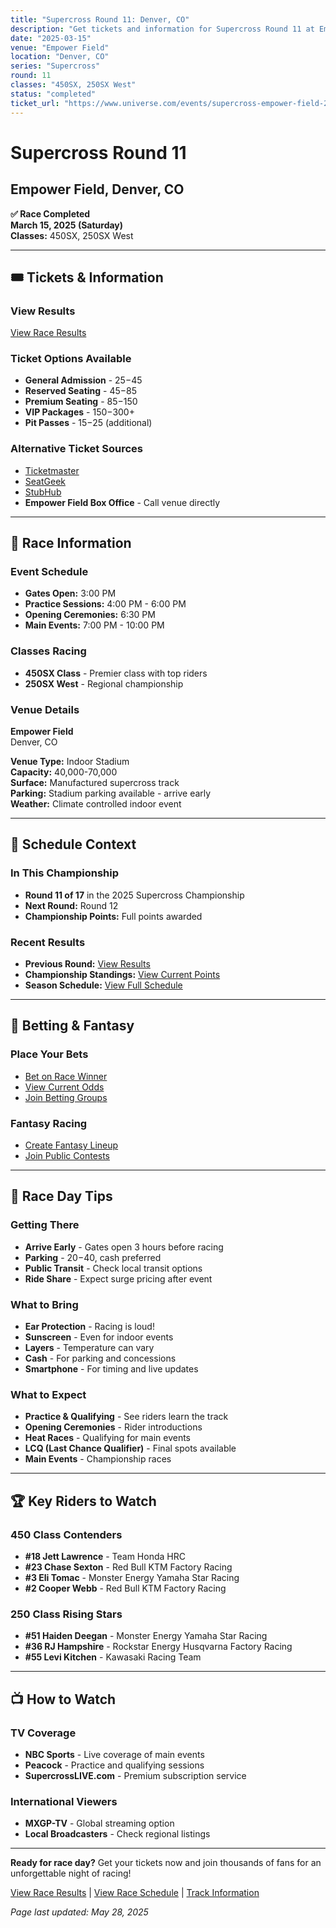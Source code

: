 ```yaml
---
title: "Supercross Round 11: Denver, CO"
description: "Get tickets and information for Supercross Round 11 at Empower Field in Denver, CO"
date: "2025-03-15"
venue: "Empower Field"
location: "Denver, CO"
series: "Supercross"
round: 11
classes: "450SX, 250SX West"
status: "completed"
ticket_url: "https://www.universe.com/events/supercross-empower-field-2025-03-15"
---
```


# Supercross Round 11

## Empower Field, Denver, CO

**✅ Race Completed**  
**March 15, 2025 (Saturday)**  
**Classes:** 450SX, 250SX West

---

## 🎟️ Tickets & Information

### View Results

[View Race Results](/results/supercross-round-11/)

### Ticket Options Available
- **General Admission** - $25-$45
- **Reserved Seating** - $45-$85  
- **Premium Seating** - $85-$150
- **VIP Packages** - $150-$300+
- **Pit Passes** - $15-$25 (additional)

### Alternative Ticket Sources
- [Ticketmaster](https://www.ticketmaster.com/search?q=Empower%20Field%20supercross)
- [SeatGeek](https://seatgeek.com/search?q=Empower%20Field%20supercross)
- [StubHub](https://www.stubhub.com/search?q=Empower%20Field%20supercross)
- **Empower Field Box Office** - Call venue directly

---

## 🏁 Race Information

### Event Schedule
- **Gates Open:** 3:00 PM
- **Practice Sessions:** 4:00 PM - 6:00 PM
- **Opening Ceremonies:** 6:30 PM
- **Main Events:** 7:00 PM - 10:00 PM

### Classes Racing
- **450SX Class** - Premier class with top riders
- **250SX West** - Regional championship

### Venue Details
**Empower Field**  
Denver, CO

**Venue Type:** Indoor Stadium  
**Capacity:** 40,000-70,000  
**Surface:** Manufactured supercross track  
**Parking:** Stadium parking available - arrive early  
**Weather:** Climate controlled indoor event

---

## 📅 Schedule Context

### In This Championship
- **Round 11 of 17** in the 2025 Supercross Championship
- **Next Round:** Round 12
- **Championship Points:** Full points awarded

### Recent Results
- **Previous Round:** [View Results](/results/supercross-round-10/)
- **Championship Standings:** [View Current Points](/standings/)
- **Season Schedule:** [View Full Schedule](/races/schedule/)

---

## 🎯 Betting & Fantasy

### Place Your Bets
- [Bet on Race Winner](/betting/place-bet/?race=supercross-round-11)
- [View Current Odds](/betting/odds/)
- [Join Betting Groups](/betting/groups/)

### Fantasy Racing
- [Create Fantasy Lineup](/fantasy/)
- [Join Public Contests](/fantasy/contests/)

---

## 📱 Race Day Tips

### Getting There
- **Arrive Early** - Gates open 3 hours before racing
- **Parking** - $20-$40, cash preferred
- **Public Transit** - Check local transit options
- **Ride Share** - Expect surge pricing after event

### What to Bring
- **Ear Protection** - Racing is loud!
- **Sunscreen** - Even for indoor events
- **Layers** - Temperature can vary
- **Cash** - For parking and concessions
- **Smartphone** - For timing and live updates

### What to Expect
- **Practice & Qualifying** - See riders learn the track
- **Opening Ceremonies** - Rider introductions
- **Heat Races** - Qualifying for main events  
- **LCQ (Last Chance Qualifier)** - Final spots available
- **Main Events** - Championship races

---

## 🏆 Key Riders to Watch

### 450 Class Contenders
- **#18 Jett Lawrence** - Team Honda HRC
- **#23 Chase Sexton** - Red Bull KTM Factory Racing
- **#3 Eli Tomac** - Monster Energy Yamaha Star Racing
- **#2 Cooper Webb** - Red Bull KTM Factory Racing

### 250 Class Rising Stars
- **#51 Haiden Deegan** - Monster Energy Yamaha Star Racing
- **#36 RJ Hampshire** - Rockstar Energy Husqvarna Factory Racing
- **#55 Levi Kitchen** - Kawasaki Racing Team

---

## 📺 How to Watch

### TV Coverage
- **NBC Sports** - Live coverage of main events
- **Peacock** - Practice and qualifying sessions
- **SupercrossLIVE.com** - Premium subscription service

### International Viewers
- **MXGP-TV** - Global streaming option
- **Local Broadcasters** - Check regional listings

---

**Ready for race day?** Get your tickets now and join thousands of fans for an unforgettable night of racing!

[View Race Results](/results/supercross-round-11/) | [View Race Schedule](/races/schedule/) | [Track Information](/tracks/)

*Page last updated: May 28, 2025*
